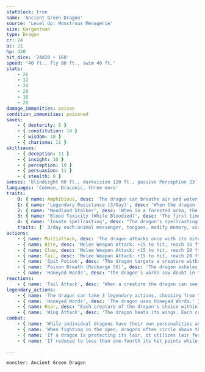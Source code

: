 ```yaml
---
statblock: true
name: 'Ancient Green Dragon'
source: 'Level Up: Monstrous Menagerie'
size: Gargantuan
type: Dragon
cr: 24
ac: 21
hp: 420
hit_dice: '24d20 + 168'
speed: '40 ft., fly 80 ft., swim 40 ft.'
stats:
    - 26
    - 12
    - 24
    - 20
    - 16
    - 28
damage_immunities: poison
condition_immunities: poisoned
saves:
    - { dexterity: 8 }
    - { constitution: 14 }
    - { wisdom: 10 }
    - { charisma: 11 }
skillsaves:
    - { deception: 11 }
    - { insight: 10 }
    - { perception: 10 }
    - { persuasion: 11 }
    - { stealth: 8 }
senses: 'blindsight 60 ft., darkvision 120 ft., passive Perception 23'
languages: 'Common, Draconic, three more'
traits:
    0: { name: Amphibious, desc: 'The dragon can breathe air and water.' }
    1: { name: 'Legendary Resistance (3/Day)', desc: 'When the dragon fails a saving throw, it can choose to succeed instead. When it does, it sheds some of its scales, which turn into dry leaves and blow away. If it has no more uses of this ability, its Armor Class is reduced to 19 until it finishes a long rest.' }
    2: { name: 'Woodland Stalker', desc: 'When in a forested area, the dragon has advantage on Stealth checks. Additionally, when it speaks in such a place, it can project its voice such that it seems to come from all around, allowing it to remain hidden while speaking.' }
    3: { name: 'Blood Toxicity (While Bloodied)', desc: 'The first time each turn a creature hits the dragon with a melee attack while within 10 feet of it, that creature makes a DC 22 Dexterity saving throw, taking 10 (3d6) poison damage on a failure.' }
    4: { name: 'Innate Spellcasting', desc: "The dragon's spellcasting ability is Charisma (save DC 19). It can innately cast the following spells, requiring no material components." }
    traits: [' 3/day each:animal messenger, tongues, modify memory, scrying', ' 1/day:mass suggestion, telepathic bond']
actions:
    - { name: Multiattack, desc: 'The dragon attacks once with its bite and twice with its claws. In place of its bite attack, it can Spit Poison.' }
    - { name: Bite, desc: 'Melee Weapon Attack: +15 to hit, reach 15 ft., one target. Hit: 30 (4d10 + 8) piercing damage plus 9 (2d8) poison damage.' }
    - { name: Claw, desc: 'Melee Weapon Attack: +15 to hit, reach 10 ft., one target. Hit: 21 (3d8 + 8) slashing damage.' }
    - { name: Tail, desc: 'Melee Weapon Attack: +15 to hit, reach 20 ft., one target. Hit: 21 (3d8 + 8) bludgeoning damage, and the dragon pushes the target 10 feet away.' }
    - { name: 'Spit Poison', desc: 'The dragon targets a creature within 60 feet, forcing it to make a DC 22 Dexterity saving throw. The creature takes 22 (4d10) poison damage on a failure or half damage on a success. A creature that fails the save is also poisoned for 1 minute. The creature repeats the saving throw at the end of each of its turns, taking 11 (2d10) poison damage on a failure and ending the effect on a success.' }
    - { name: 'Poison Breath (Recharge 56)', desc: 'The dragon exhales poisonous gas in a 90-foot cone. Each creature in that area makes a DC 22 Constitution saving throw, taking 80 (23d6) poison damage on a failed save or half damage on a success. A creature with immunity to poison damage that fails the save takes no damage, but its poison immunity is reduced to resistance for the next hour.' }
    - { name: 'Honeyed Words', desc: "The dragon's words sow doubt in the minds of those who hear them. One creature within 60 feet who can hear and understand the dragon makes a DC 19 Wisdom saving throw. On a failure, the creature must use its reaction, if available, to make one attack against a creature of the dragon's choice with whatever weapon it has to do so, moving up to its speed as part of the reaction if necessary. It need not use any special class features (such as Sneak Attack or Divine Smite) when making this attack. If it can't get in a position to attack the creature, it moves as far as it can toward the target before regaining its senses. A creature immune to being charmed is immune to this ability." }
reactions:
    - { name: 'Tail Attack', desc: 'When a creature the dragon can see within 10 feet hits the dragon with a melee attack, the dragon makes a tail attack against it.' }
legendary_actions:
    - { name: 'The dragon can take 3 legendary actions, choosing from the options below', desc: "Only one legendary action can be used at a time and only at the end of another creature's turn. It regains spent legendary actions at the start of its turn." }
    - { name: 'Honeyed Words', desc: 'The dragon uses Honeyed Words.' }
    - { name: Roar, desc: "Each creature of the dragon's choice within 120 feet that can hear it makes a DC 19 Charisma saving throw. On a failure, it is frightened for 1 minute. A creature repeats the saving throw at the end of its turns, ending the effect on itself on a success. When it succeeds on a saving throw or the effect ends for it, it is immune to Roar for 24 hours." }
    - { name: 'Wing Attack', desc: 'The dragon beats its wings. Each creature within 15 feet makes a DC 22 Dexterity saving throw. On a failure, it is pushed 10 feet away and knocked prone. The dragon can then fly up to half its fly speed.' }
combat:
    - { name: 'While individual dragons have their own personalities and tactics, most rely heavily on their breath weapons', desc: 'They use them whenever they can, preferably from maximum distance and while flying above their enemies.' }
    - { name: 'When fighting in the open, dragons often circle above their enemies as they wait for their breath weapons to recharge', desc: "They only close to melee if their enemies deal significant damage with ranged attacks, or if they can savage an enemy cut off from its allies. Once bloodied, dragons become more aggressive, attacking with bite and claws when their breath weapons aren't available." }
    - { name: 'If a dragon is protecting its lair, it utilizes lair features, traps, allies, and architecture such as escape tunnels to keep up a hit-and-run fight, reappearing only when it has a fully-recharged breath weapon', desc: 'If the dragon is forced into melee combat, it uses its bite and claws against a single foe. If it has legendary actions like Roar and Wing Attack, it uses them to disperse its other enemies.' }
    - { name: 'If reduced to less than one-fourth its hit points while fighting in the open, a dragon flies away', desc: 'However, it fights to the death to defend its lair, unless it can regain the upper hand through tricks or bargains.' }

---
```

```statblock
monster: Ancient Green Dragon
```
